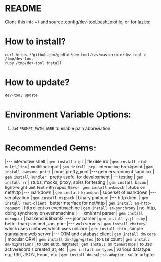 # README

Clone this into ~/ and source .config/dev-tool/bash_profile, or, for lazies:

# How to install?

    curl https://github.com/godfat/dev-tool/raw/master/bin/dev-tool > /tmp/dev-tool
    ruby /tmp/dev-tool install

# How to update?

    dev-tool update

# Environment Variable Options:

1. set `PROMPT_PATH_ABBR` to enable path abbreviation

# Recommended Gems:

|--- interactive shell
| `gem install ripl`              | flexible irb
| `gem install ripl-multi_line`   | multiline input
| `gem install pry`               | interactive breakpoint
| `gem install awesome_print`     | more pretty_print
|--- gem environment sandbox
| `gem install bundler`           | pretty useful for development
|--- testing
| `gem install rr`                | stubs, mocks, proxy, spies for testing
| `gem install bacon`             | lightweight unit test with rspec flavor
| `gem install webmock`           | stubs on net/http
|--- markdown
| `gem install kramdown`          | superset of markdown
|--- serialization
| `gem install msgpack`           | binary protocol
|--- http client
| `gem install rest-client`       | better interface for net/http
| `gem install em-http-request`   | http client on eventmachine
| `gem install em-synchrony`      | not http, doing synchrony on eventmachine
|--- xml/html parser
| `gem install nokogiri`          | backend is libxml2
|--- json parser
| `gem install yajl-ruby`         | better than json and json_pure
|--- web servers
| `gem install zbatery`           | which uses rainbows which uses unicorn
| `gem install thin`              | simple standalone web server
|--- ORM and database client
| `gem install dm-core`           | modular ORM
| `gem install dm-aggregates`     | to use count
| `gem install dm-migrations`     | to use auto_migrate!
| `gem install dm-timestamps`     | to use activerecord's created_at, etc.
| `gem install dm-types`          | various datatype e.g. URI, JSON, Enum, etc
| `gem install dm-sqlite-adapter` | sqlite adapter
